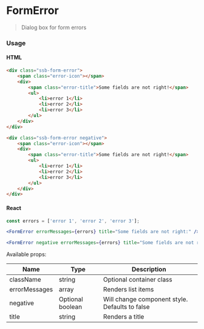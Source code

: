 FormError
========

> Dialog box for form errors

### Usage

#### HTML

```html
<div class="ssb-form-error">
    <span class="error-icon"></span>
    <div>
        <span class="error-title">Some fields are not right!</span>
        <ul>
            <li>error 1</li>
            <li>error 2</li>
            <li>error 3</li>
        </ul>
    </div>
</div>

<div class="ssb-form-error negative">
    <span class="error-icon"></span>
    <div>
        <span class="error-title">Some fields are not right!</span>
        <ul>
            <li>error 1</li>
            <li>error 2</li>
            <li>error 3</li>
        </ul>
    </div>
</div>
```

#### React

```jsx harmony
const errors = ['error 1', 'error 2', 'error 3'];

<FormError errorMessages={errors} title="Some fields are not right:" />

<FormError negative errorMessages={errors} title="Some fields are not right!" />
```

Available props:

| Name       | Type           | Description  |
| ---------- | ------------- | ----- |
| className | string | Optional container class |
| errorMessages | array | Renders list items |
| negative | Optional boolean | Will change component style. Defaults to false |
| title | string | Renders a title |
